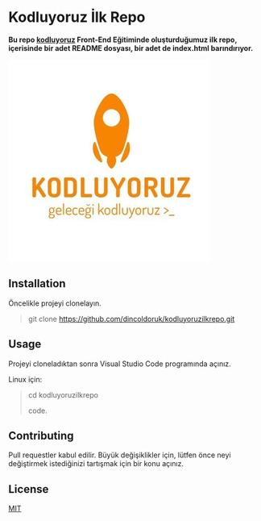 # **Kodluyoruz İlk Repo** 

**Bu repo [kodluyoruz](https://www.kodluyoruz.org/) Front-End Eğitiminde oluşturduğumuz ilk repo, içerisinde bir adet README dosyası, bir adet de index.html barındırıyor.**

![Kodluyoruz Logo](https://raw.githubusercontent.com/Kodluyoruz/taskforce/git/git/markdown-nedir-nasil-kullaniriz-/figures/kodluyoruz_logo.jpg)

## **Installation**

Öncelikle projeyi clonelayın.
> git clone https://github.com/dincoldoruk/kodluyoruzilkrepo.git

## **Usage**

Projeyi cloneladıktan sonra Visual Studio Code programında açınız.

Linux için:
> cd kodluyoruzilkrepo
> 
>code.

                                                           
## **Contributing**

Pull requestler kabul edilir. Büyük değişiklikler için, lütfen önce neyi değiştirmek istediğinizi tartışmak için bir konu açınız.

## **License**

[MIT](https://choosealicense.com/licenses/mit/)